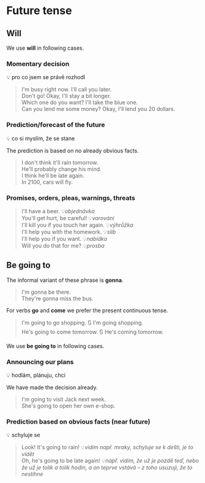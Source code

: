 # Future tense

## Will

We use **will** in following cases.

### Momentary decision

💡 pro co jsem se právě rozhodl

> I'm busy right now. I'll call you later. <br/>
> Don't go! Okay, I'll stay a bit longer. <br/>
> Which one do you want? I'll take the blue one. <br/>
> Can you lend me some money? Okay, I'll lend you 20 dollars. <br/>

### Prediction/forecast of the future

💡 co si myslím, že se stane

The prediction is based on no already obvious facts.

> I don't think it'll rain tomorrow. <br/>
> He'll probably change his mind. <br/>
> I think he'll be late again. <br/>
> In 2100, cars will fly. <br/>

### Promises, orders, pleas, warnings, threats

> I'll have a beer. 💡*objednávka* <br/>
> You'll get hurt, be careful! 💡*varování* <br/>
> I'll kill you if you touch her again. 💡*výhrůžka* <br/>
> I'll help you with the homework. 💡*slib* <br/>
> I'll help you if you want. 💡*nabídka* <br/>
> Will you do that for me? 💡*prosba* <br/>

## Be going to

The informal variant of these phrase is **gonna**.

> I'm gonna be there. <br/>
> They're gonna miss the bus. <br/>

For verbs **go** and **come** we prefer the present continuous tense.

> I'm going to go shopping. 🔃 I'm going shopping. <br/>
> He's going to come tomorrow. 🔃 He's coming tomorrow. <br/>

We use **be going to** in following cases.

### Announcing our plans

💡 hodlám, plánuju, chci

We have made the decision already.

> I'm going to visit Jack next week. <br/>
> She's going to open her own e-shop. <br/>

### Prediction based on obvious facts (near future)

💡 schyluje se

> Look! It's going to rain! 💡*vidím např. mraky, schyluje se k dešti, je to vidět* <br/>
> Oh, he's going to be late again! 💡*např. vidím, že už je pozdě teď, nebo že už je tolik a tolik hodin, a on teprve
vstává – z toho usuzuji, že to nestihne* <br/>
